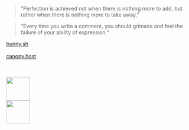> “Perfection is achieved not when there is nothing more to add, but rather when there is nothing more to take away.” 

> “Every time you write a comment, you should grimace and feel the failure of your ability of expression.”
> 
[bunny.sh](https://bunny.giotje.dev)
<br/>
<br/>
[canopy.host](https://github.com/canopy-host)

<br/>
<br/>

<img width="64" height="64" src="https://canopy.host/favicon/bunny.jpeg"/>
<br/>
<img width="64" height="64" src="https://canopy.host/favicon/favicon.png"/>
